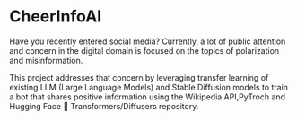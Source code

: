# CheerInfoAI

Have you recently entered social media? Currently, a lot of public attention and concern in the digital domain is focused on the topics of polarization and misinformation. 

This project addresses that concern by leveraging transfer learning of existing LLM (Large Language Models) and Stable Diffusion models to train a bot that shares positive information using the Wikipedia API,PyTroch and Hugging Face 🤗 Transformers/Diffusers repository.
